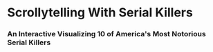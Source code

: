 # Scrollytelling With Serial Killers

### An Interactive Visualizing 10 of America's Most Notorious Serial Killers

